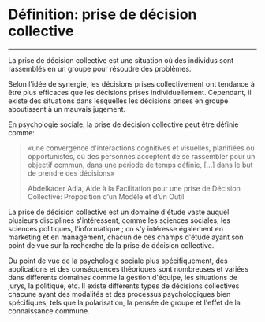 # Définition: prise de décision collective
---

La prise de décision collective est une situation où des individus sont rassemblés en un groupe pour résoudre des problèmes.

Selon l'idée de synergie, les décisions prises collectivement ont tendance à être plus efficaces que les décisions prises individuellement. Cependant, il existe des situations dans lesquelles les décisions prises en groupe aboutissent à un mauvais jugement.

En psychologie sociale, la prise de décision collective peut être définie comme:
> «une convergence d'interactions cognitives et visuelles, planifiées ou opportunistes, où des personnes acceptent de se rassembler pour un objectif commun, dans une période de temps définie, […] dans le but de prendre des décisions» 
>
> Abdelkader Adla, Aide à la Facilitation 
pour une prise de Décision Collective: Proposition d’un Modèle et d’un Outil

La prise de décision collective est un domaine d'étude vaste auquel plusieurs disciplines s'intéressent, comme les sciences sociales, les sciences politiques, l'informatique ; on s'y intéresse également en marketing et en management, chacun de ces champs d'étude ayant son point de vue sur la recherche de la prise de décision collective.

Du point de vue de la psychologie sociale plus spécifiquement, des applications et des conséquences théoriques sont nombreuses et variées dans différents domaines comme la gestion d'équipe, les situations de jurys, la politique, etc. Il existe différents types de décisions collectives chacune ayant des modalités et des processus psychologiques bien spécifiques, tels que la polarisation, la pensée de groupe et l'effet de la connaissance commune.
